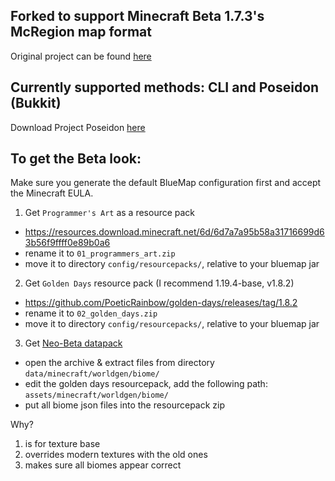 ## Forked to support Minecraft Beta 1.7.3's McRegion map format
Original project can be found [here](https://github.com/BlueMap-Minecraft/BlueMap)

## Currently supported methods: CLI and Poseidon (Bukkit)
Download Project Poseidon [here](https://github.com/RhysB/Project-Poseidon)

## To get the Beta look:

Make sure you generate the default BlueMap configuration first and accept the Minecraft EULA.

1. Get `Programmer's Art` as a resource pack
- https://resources.download.minecraft.net/6d/6d7a7a95b58a31716699d63b56f9ffff0e89b0a6
- rename it to `01_programmers_art.zip`
- move it to directory `config/resourcepacks/`, relative to your bluemap jar
2. Get `Golden Days` resource pack (I recommend 1.19.4-base, v1.8.2)
- https://github.com/PoeticRainbow/golden-days/releases/tag/1.8.2
- rename it to `02_golden_days.zip`
- move it to directory `config/resourcepacks/`, relative to your bluemap jar
3. Get [Neo-Beta datapack](https://github.com/SkyDeckAGoGo/neo-beta-datapack)
- open the archive & extract files from directory `data/minecraft/worldgen/biome/`
- edit the golden days resourcepack, add the following path: `assets/minecraft/worldgen/biome/`
- put all biome json files into the resourcepack zip

Why?
1. is for texture base
2. overrides modern textures with the old ones
3. makes sure all biomes appear correct
